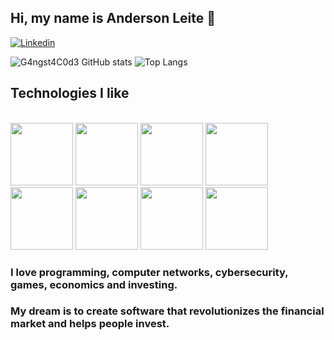##  Hi, my name is Anderson Leite 👋

[![Linkedin](https://img.shields.io/badge/LinkedIn-0077B5?style=for-the-badge&logo=linkedin&logoColor=white)](https://www.linkedin.com/in/andersonpleite/)


![G4ngst4C0d3 GitHub stats](https://github-readme-stats.vercel.app/api?username=G4ngst4C0d3&show_icons=true&theme=tokyonight)
![Top Langs](https://github-readme-stats.vercel.app/api/top-langs/?username=G4ngst4C0d3&layout=compact)

##  Technologies I like

<div style="display: inline_block"><br/>
  
          
  
  <img height="100px" width="100px" src="https://cdn.jsdelivr.net/gh/devicons/devicon@latest/icons/debian/debian-original-wordmark.svg" />
  <img height="100px" width="100px" src="https://cdn.jsdelivr.net/gh/devicons/devicon@latest/icons/javascript/javascript-original.svg" />
  <img height="100px" width="100px" src="https://cdn.jsdelivr.net/gh/devicons/devicon@latest/icons/typescript/typescript-original.svg" />
  <img height="100px" width="100px" src="https://cdn.jsdelivr.net/gh/devicons/devicon@latest/icons/nodejs/nodejs-original-wordmark.svg" />
  <img height="100px" width="100px" src="https://cdn.jsdelivr.net/gh/devicons/devicon@latest/icons/angularjs/angularjs-original.svg" />
  <img height="100px" width="100px" src="https://cdn.jsdelivr.net/gh/devicons/devicon@latest/icons/nestjs/nestjs-original-wordmark.svg" />
  <img height="100px" width="100px" src="https://cdn.jsdelivr.net/gh/devicons/devicon@latest/icons/postgresql/postgresql-original-wordmark.svg" />
          
  <!--<img height="100px" width="100px" src="https://cdn.jsdelivr.net/gh/devicons/devicon@latest/icons/java/java-original-wordmark.svg" />
  <img height="100px" width="100px" src="https://cdn.jsdelivr.net/gh/devicons/devicon@latest/icons/spring/spring-original-wordmark.svg" />-->
  <img height="100px" width="100px" src="https://cdn.jsdelivr.net/gh/devicons/devicon@latest/icons/docker/docker-original-wordmark.svg" />
          
          
</div>


###  I love programming, computer networks, cybersecurity, games, economics and investing.
###  My dream is to create software that revolutionizes the financial market and helps people invest.
